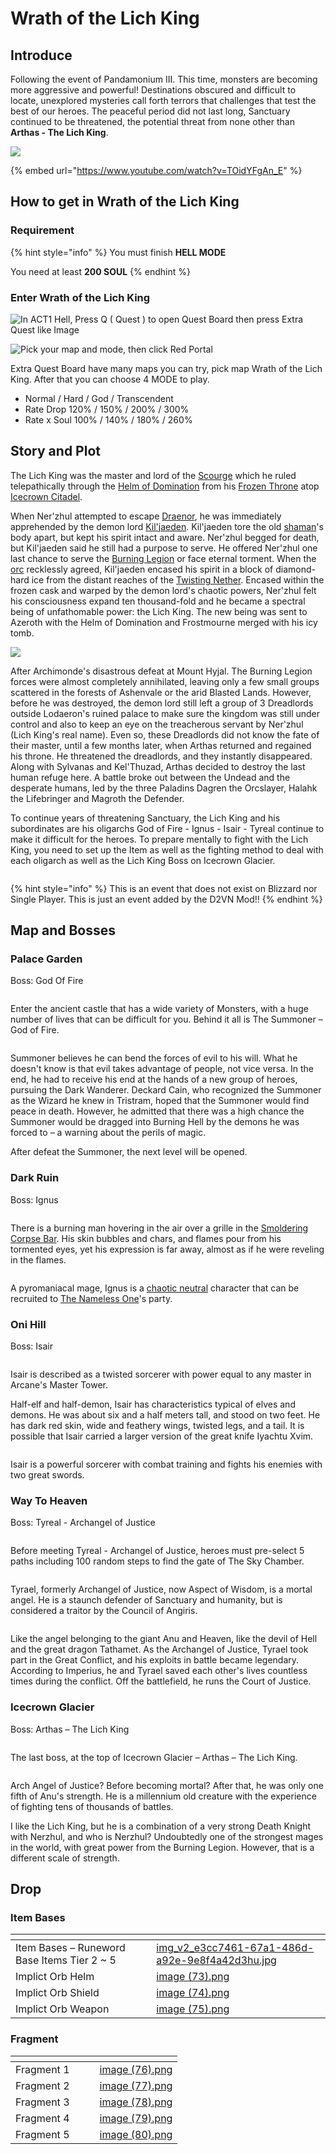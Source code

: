 # Wrath of the Lich King

## Introduce

Following the event of Pandamonium III. This time, monsters are becoming more aggressive and powerful! Destinations obscured and difficult to locate, unexplored mysteries call forth terrors that challenges that test the best of our heroes. The peaceful period did not last long, Sanctuary continued to be threatened, the potential threat from none other than **Arthas - The Lich King**.

![](https://i2.wp.com/diablo2-vn.com/wp-content/uploads/2020/10/the\_blades\_by\_ckgoksoy\_d8yiakr-fullview.jpg?resize=1020%2C437\&ssl=1)

{% embed url="https://www.youtube.com/watch?v=TOidYFgAn_E" %}

## How to get in Wrath of the Lich King

### Requirement

{% hint style="info" %}
You must finish **HELL MODE**

You need at least **200 SOUL**
{% endhint %}

### Enter Wrath of the Lich King

![In ACT1 Hell, Press Q ( Quest ) to open Quest Board then press Extra Quest like Image](https://i1.wp.com/diablo2-vn.com/tm/app/uploads/2022/08/extra.png?resize=703%2C527\&ssl=1)

![Pick your map and mode, then click Red Portal](https://i0.wp.com/diablo2-vn.com/tm/app/uploads/2022/08/openLK-2.png?resize=678%2C515\&ssl=1)

Extra Quest Board have many maps you can try, pick map Wrath of the Lich King. After that you can choose 4 MODE to play.

* Normal / Hard / God / Transcendent
* Rate Drop 120% / 150% / 200% / 300%
* Rate x Soul 100% / 140% / 180% / 260%



## Story and Plot

The Lich King was the master and lord of the [Scourge](https://wowpedia.fandom.com/wiki/Scourge) which he ruled telepathically through the [Helm of Domination](https://wowpedia.fandom.com/wiki/Helm\_of\_Domination) from his [Frozen Throne](https://wowpedia.fandom.com/wiki/Frozen\_Throne) atop [Icecrown Citadel](https://wowpedia.fandom.com/wiki/Icecrown\_Citadel).

When Ner'zhul attempted to escape [Draenor](https://wowpedia.fandom.com/wiki/Draenor), he was immediately apprehended by the demon lord [Kil'jaeden](https://wowpedia.fandom.com/wiki/Kil'jaeden). Kil'jaeden tore the old [shaman](https://wowpedia.fandom.com/wiki/Shaman)'s body apart, but kept his spirit intact and aware. Ner'zhul begged for death, but Kil'jaeden said he still had a purpose to serve. He offered Ner'zhul one last chance to serve the [Burning Legion](https://wowpedia.fandom.com/wiki/Burning\_Legion) or face eternal torment. When the [orc](https://wowpedia.fandom.com/wiki/Orc) recklessly agreed, Kil'jaeden encased his spirit in a block of diamond-hard ice from the distant reaches of the [Twisting Nether](https://wowpedia.fandom.com/wiki/Twisting\_Nether). Encased within the frozen cask and warped by the demon lord's chaotic powers, Ner'zhul felt his consciousness expand ten thousand-fold and he became a spectral being of unfathomable power: the Lich King. The new being was sent to Azeroth with the Helm of Domination and Frostmourne merged with his icy tomb.

![](https://i1.wp.com/diablo2-vn.com/wp-content/uploads/2020/10/d3bkllz-aa9eaa52-6cd5-4016-b839-22e63cb16f7e.jpg?resize=1020%2C596\&ssl=1)

After Archimonde's disastrous defeat at Mount Hyjal. The Burning Legion forces were almost completely annihilated, leaving only a few small groups scattered in the forests of Ashenvale or the arid Blasted Lands. However, before he was destroyed, the demon lord still left a group of 3 Dreadlords outside Lodaeron's ruined palace to make sure the kingdom was still under control and also to keep an eye on the treacherous servant by Ner'zhul (Lich King's real name). Even so, these Dreadlords did not know the fate of their master, until a few months later, when Arthas returned and regained his throne. He threatened the dreadlords, and they instantly disappeared. Along with Sylvanas and Kel'Thuzad, Arthas decided to destroy the last human refuge here. A battle broke out between the Undead and the desperate humans, led by the three Paladins Dagren the Orcslayer, Halahk the Lifebringer and Magroth the Defender.

To continue years of threatening Sanctuary, the Lich King and his subordinates are his oligarchs God of Fire - Ignus - Isair - Tyreal continue to make it difficult for the heroes. To prepare mentally to fight with the Lich King, you need to set up the Item as well as the fighting method to deal with each oligarch as well as the Lich King Boss on Icecrown Glacier.

<figure><img src="../.gitbook/assets/image (82).png" alt=""><figcaption></figcaption></figure>

{% hint style="info" %}
This is an event that does not exist on Blizzard nor Single Player. This is just an event added by the D2VN Mod!!
{% endhint %}

## Map and Bosses

### Palace Garden

Boss: God Of Fire

<figure><img src="../.gitbook/assets/image (83).png" alt=""><figcaption></figcaption></figure>

Enter the ancient castle that has a wide variety of Monsters, with a huge number of lives that can be difficult for you. Behind it all is The Summoner – God of Fire.

<figure><img src="../.gitbook/assets/image (84).png" alt=""><figcaption></figcaption></figure>

Summoner believes he can bend the forces of evil to his will. What he doesn't know is that evil takes advantage of people, not vice versa. In the end, he had to receive his end at the hands of a new group of heroes, pursuing the Dark Wanderer. Deckard Cain, who recognized the Summoner as the Wizard he knew in Tristram, hoped that the Summoner would find peace in death. However, he admitted that there was a high chance the Summoner would be dragged into Burning Hell by the demons he was forced to – a warning about the perils of magic.

After defeat the Summoner, the next level will be opened.

### Dark Ruin

Boss: Ignus

<figure><img src="../.gitbook/assets/image (85).png" alt=""><figcaption></figcaption></figure>

There is a burning man hovering in the air over a grille in the [Smoldering Corpse Bar](https://torment.fandom.com/wiki/Smoldering\_Corpse\_Bar). His skin bubbles and chars, and flames pour from his tormented eyes, yet his expression is far away, almost as if he were reveling in the flames.

<figure><img src="../.gitbook/assets/image (86).png" alt=""><figcaption></figcaption></figure>

A pyromaniacal mage, Ignus is a [chaotic neutral](https://torment.fandom.com/wiki/Alignment) character that can be recruited to [The Nameless One](https://torment.fandom.com/wiki/The\_Nameless\_One)'s party.

### Oni Hill

Boss: Isair

<figure><img src="../.gitbook/assets/image (87).png" alt=""><figcaption></figcaption></figure>

Isair is described as a twisted sorcerer with power equal to any master in Arcane's Master Tower.

Half-elf and half-demon, Isair has characteristics typical of elves and demons. He was about six and a half meters tall, and stood on two feet. He has dark red skin, wide and feathery wings, twisted legs, and a tail. It is possible that Isair carried a larger version of the great knife Iyachtu Xvim.

<figure><img src="../.gitbook/assets/image (88).png" alt=""><figcaption></figcaption></figure>

Isair is a powerful sorcerer with combat training and fights his enemies with two great swords.&#x20;

### Way To Heaven

Boss: Tyreal - Archangel of Justice

<figure><img src="../.gitbook/assets/image (90).png" alt=""><figcaption></figcaption></figure>

Before meeting Tyreal - Archangel of Justice, heroes must pre-select 5 paths including 100 random steps to find the gate of The Sky Chamber.

<figure><img src="../.gitbook/assets/image (92).png" alt=""><figcaption></figcaption></figure>

Tyrael, formerly Archangel of Justice, now Aspect of Wisdom, is a mortal angel. He is a staunch defender of Sanctuary and humanity, but is considered a traitor by the Council of Angiris.

<figure><img src="../.gitbook/assets/image (93).png" alt=""><figcaption></figcaption></figure>

Like the angel belonging to the giant Anu and Heaven, like the devil of Hell and the great dragon Tathamet. As the Archangel of Justice, Tyrael took part in the Great Conflict, and his exploits in battle became legendary. According to Imperius, he and Tyrael saved each other's lives countless times during the conflict. Off the battlefield, he runs the Court of Justice.

### Icecrown Glacier

Boss: Arthas – The Lich King

<figure><img src="../.gitbook/assets/image (94).png" alt=""><figcaption></figcaption></figure>

The last boss, at the top of Icecrown Glacier – Arthas – The Lich King.

<figure><img src="../.gitbook/assets/image (95).png" alt=""><figcaption></figcaption></figure>

Arch Angel of Justice? Before becoming mortal? After that, he was only one fifth of Anu's strength. He is a millennium old creature with the experience of fighting tens of thousands of battles.

I like the Lich King, but he is a combination of a very strong Death Knight with Nerzhul, and who is Nerzhul? Undoubtedly one of the strongest mages in the world, with great power from the Burning Legion. However, that is a different scale of strength.



## Drop

### Item Bases

<table data-view="cards"><thead><tr><th></th><th></th><th></th><th data-hidden data-card-cover data-type="files"></th></tr></thead><tbody><tr><td>Item Bases – Runeword Base Items Tier 2 ~ 5</td><td></td><td></td><td><a href="../.gitbook/assets/img_v2_e3cc7461-67a1-486d-a92e-9e8f4a42d3hu.jpg">img_v2_e3cc7461-67a1-486d-a92e-9e8f4a42d3hu.jpg</a></td></tr><tr><td>Implict Orb Helm</td><td></td><td></td><td><a href="../.gitbook/assets/image (73).png">image (73).png</a></td></tr><tr><td>Implict Orb Shield</td><td></td><td></td><td><a href="../.gitbook/assets/image (74).png">image (74).png</a></td></tr><tr><td>Implict Orb Weapon</td><td></td><td></td><td><a href="../.gitbook/assets/image (75).png">image (75).png</a></td></tr></tbody></table>

### Fragment



<table data-view="cards"><thead><tr><th></th><th></th><th></th><th data-hidden data-card-cover data-type="files"></th></tr></thead><tbody><tr><td>Fragment 1</td><td></td><td></td><td><a href="../.gitbook/assets/image (76).png">image (76).png</a></td></tr><tr><td>Fragment 2</td><td></td><td></td><td><a href="../.gitbook/assets/image (77).png">image (77).png</a></td></tr><tr><td>Fragment 3</td><td></td><td></td><td><a href="../.gitbook/assets/image (78).png">image (78).png</a></td></tr><tr><td>Fragment 4</td><td></td><td></td><td><a href="../.gitbook/assets/image (79).png">image (79).png</a></td></tr><tr><td>Fragment 5</td><td></td><td></td><td><a href="../.gitbook/assets/image (80).png">image (80).png</a></td></tr></tbody></table>
